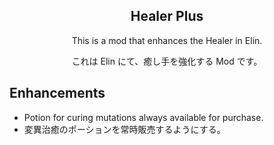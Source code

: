 <h2 align="center">
  Healer Plus
</h2>

<div align="center">
  <p>This is a mod that enhances the Healer in Elin.</p>
  <p>これは Elin にて、癒し手を強化する Mod です。</p>
</div>

## Enhancements
* Potion for curing mutations always available for purchase.
* 変異治癒のポーションを常時販売するようにする。
